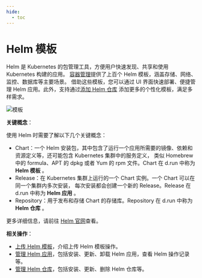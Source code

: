 ```yaml
---
hide:
  - toc
---
```


# Helm 模板

Helm 是 Kubernetes 的包管理工具，方便用户快速发现、共享和使用 Kubernetes 构建的应用。
[容器管理](../../intro/index.md)提供了上百个 Helm 模板，涵盖存储、网络、监控、数据库等主要场景。
借助这些模板，您可以通过 UI 界面快速部署、便捷管理 Helm 应用。此外，支持通过[添加 Helm 仓库](helm-repo.md) 添加更多的个性化模板，满足多样需求。

![模板](https://docs.daocloud.io/daocloud-docs-images/docs/kpanda/images/helm14.png)

**关键概念**：

使用 Helm 时需要了解以下几个关键概念：

- Chart：一个 Helm 安装包，其中包含了运行一个应用所需要的镜像、依赖和资源定义等，还可能包含 Kubernetes 集群中的服务定义，
  类似 Homebrew 中的 formula、APT 的 dpkg 或者 Yum 的 rpm 文件。Chart 在 d.run 中称为 __Helm 模板__ 。
- Release：在 Kubernetes 集群上运行的一个 Chart 实例。一个 Chart 可以在同一个集群内多次安装，
  每次安装都会创建一个新的 Release。Release 在 d.run 中称为 __Helm 应用__ 。
- Repository：用于发布和存储 Chart 的存储库。Repository 在 d.run 中称为 __Helm 仓库__ 。

更多详细信息，请前往 [Helm 官网](https://helm.sh/)查看。

**相关操作**：

- [上传 Helm 模板](./upload-helm.md)，介绍上传 Helm 模板操作。
- [管理 Helm 应用](helm-app.md)，包括安装、更新、卸载 Helm 应用，查看 Helm 操作记录等。
- [管理 Helm 仓库](helm-repo.md)，包括安装、更新、删除 Helm 仓库等。
